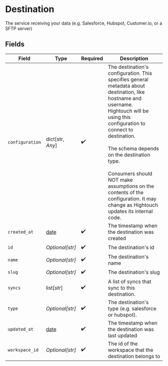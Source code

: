 # Destination

The service receiving your data (e.g. Salesforce, Hubspot, Customer.io, or a
SFTP server)


## Fields

| Field                                                                                                                                                                                                                                                                                                                                                                 | Type                                                                                                                                                                                                                                                                                                                                                                  | Required                                                                                                                                                                                                                                                                                                                                                              | Description                                                                                                                                                                                                                                                                                                                                                           |
| --------------------------------------------------------------------------------------------------------------------------------------------------------------------------------------------------------------------------------------------------------------------------------------------------------------------------------------------------------------------- | --------------------------------------------------------------------------------------------------------------------------------------------------------------------------------------------------------------------------------------------------------------------------------------------------------------------------------------------------------------------- | --------------------------------------------------------------------------------------------------------------------------------------------------------------------------------------------------------------------------------------------------------------------------------------------------------------------------------------------------------------------- | --------------------------------------------------------------------------------------------------------------------------------------------------------------------------------------------------------------------------------------------------------------------------------------------------------------------------------------------------------------------- |
| `configuration`                                                                                                                                                                                                                                                                                                                                                       | dict[str, *Any*]                                                                                                                                                                                                                                                                                                                                                      | :heavy_check_mark:                                                                                                                                                                                                                                                                                                                                                    | The destination's configuration. This specifies general metadata about destination, like hostname and username.<br/>Hightouch will be using this configuration to connect to destination.<br/><br/>The schema depends on the destination type.<br/><br/>Consumers should NOT make assumptions on the contents of the<br/>configuration. It may change as Hightouch updates its internal code. |
| `created_at`                                                                                                                                                                                                                                                                                                                                                          | [date](https://docs.python.org/3/library/datetime.html#date-objects)                                                                                                                                                                                                                                                                                                  | :heavy_check_mark:                                                                                                                                                                                                                                                                                                                                                    | The timestamp when the destination was created                                                                                                                                                                                                                                                                                                                        |
| `id`                                                                                                                                                                                                                                                                                                                                                                  | *Optional[str]*                                                                                                                                                                                                                                                                                                                                                       | :heavy_check_mark:                                                                                                                                                                                                                                                                                                                                                    | The destination's id                                                                                                                                                                                                                                                                                                                                                  |
| `name`                                                                                                                                                                                                                                                                                                                                                                | *Optional[str]*                                                                                                                                                                                                                                                                                                                                                       | :heavy_check_mark:                                                                                                                                                                                                                                                                                                                                                    | The destination's name                                                                                                                                                                                                                                                                                                                                                |
| `slug`                                                                                                                                                                                                                                                                                                                                                                | *Optional[str]*                                                                                                                                                                                                                                                                                                                                                       | :heavy_check_mark:                                                                                                                                                                                                                                                                                                                                                    | The destination's slug                                                                                                                                                                                                                                                                                                                                                |
| `syncs`                                                                                                                                                                                                                                                                                                                                                               | list[*str*]                                                                                                                                                                                                                                                                                                                                                           | :heavy_check_mark:                                                                                                                                                                                                                                                                                                                                                    | A list of syncs that sync to this destination.                                                                                                                                                                                                                                                                                                                        |
| `type`                                                                                                                                                                                                                                                                                                                                                                | *Optional[str]*                                                                                                                                                                                                                                                                                                                                                       | :heavy_check_mark:                                                                                                                                                                                                                                                                                                                                                    | The destination's type (e.g. salesforce or hubspot).                                                                                                                                                                                                                                                                                                                  |
| `updated_at`                                                                                                                                                                                                                                                                                                                                                          | [date](https://docs.python.org/3/library/datetime.html#date-objects)                                                                                                                                                                                                                                                                                                  | :heavy_check_mark:                                                                                                                                                                                                                                                                                                                                                    | The timestamp when the destination was last updated                                                                                                                                                                                                                                                                                                                   |
| `workspace_id`                                                                                                                                                                                                                                                                                                                                                        | *Optional[str]*                                                                                                                                                                                                                                                                                                                                                       | :heavy_check_mark:                                                                                                                                                                                                                                                                                                                                                    | The id of the workspace that the destination belongs to                                                                                                                                                                                                                                                                                                               |